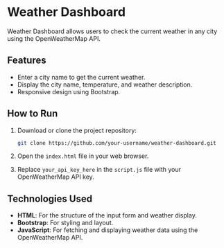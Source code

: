 # Weather Dashboard

Weather Dashboard allows users to check the current weather in any city using the OpenWeatherMap API.

## Features

- Enter a city name to get the current weather.
- Display the city name, temperature, and weather description.
- Responsive design using Bootstrap.

## How to Run

1. Download or clone the project repository:
    ```bash
    git clone https://github.com/your-username/weather-dashboard.git
    ```

2. Open the `index.html` file in your web browser.

3. Replace `your_api_key_here` in the `script.js` file with your OpenWeatherMap API key.

## Technologies Used

- **HTML**: For the structure of the input form and weather display.
- **Bootstrap**: For styling and layout.
- **JavaScript**: For fetching and displaying weather data using the OpenWeatherMap API.
